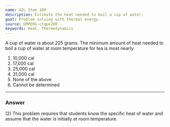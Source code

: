 ```yaml
---
name: A2L Item 109
description: Estimate the heat needed to boil a cup of water.
goal: Problem solving with thermal energy.
source: UMPERG-ctqpe208
keywords: Heat, Thermodynamics
---
```


A cup of water is about 225 grams. The minimum amount of heat needed to
boil a cup of water at room temperature for tea is most nearly

1. 10,000 cal
2. 17,000 cal
3. 25,000 cal
4. 31,000 cal
5. None of the above
6. Cannot be determined

<hr/>

### Answer

(2) This problem requires that students know the specific heat of water
and assume that the water is initially at room temperature.
